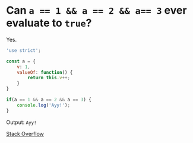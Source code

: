 # Can `a == 1 && a == 2 && a== 3` ever evaluate to `true`?
Yes.

```javascript
'use strict';

const a = {
    v: 1,
    valueOf: function() {
        return this.v++;
    }
}

if(a == 1 && a == 2 && a == 3) {
    console.log('Ayy!');
}
```
Output: `Ayy!`

[Stack Overflow](https://stackoverflow.com/questions/48270127/can-a-1-a-2-a-3-ever-evaluate-to-true)
